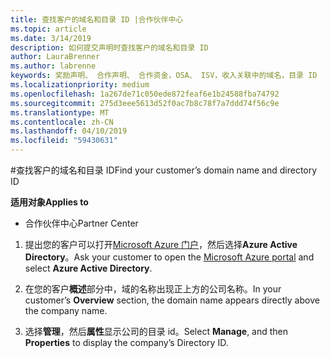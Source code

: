 ```yaml
---
title: 查找客户的域名和目录 ID |合作伙伴中心
ms.topic: article
ms.date: 3/14/2019
description: 如何提交声明时查找客户的域名和目录 ID
author: LauraBrenner
ms.author: labrenne
keywords: 奖励声明、 合作声明、 合作资金，OSA、 ISV，收入关联中的域名，目录 ID
ms.localizationpriority: medium
ms.openlocfilehash: 1a267de71c050ede872feaf6e1b24588fba74792
ms.sourcegitcommit: 275d3eee5613d52f0ac7b8c78f7a7ddd74f56c9e
ms.translationtype: MT
ms.contentlocale: zh-CN
ms.lasthandoff: 04/10/2019
ms.locfileid: "59430631"
---
```

#<a name="find-your-customers-domain-name-and-directory-id"></a><span data-ttu-id="3aabf-104">查找客户的域名和目录 ID</span><span class="sxs-lookup"><span data-stu-id="3aabf-104">Find your customer’s domain name and directory ID</span></span>

**<span data-ttu-id="3aabf-105">适用对象</span><span class="sxs-lookup"><span data-stu-id="3aabf-105">Applies to</span></span>**

-  <span data-ttu-id="3aabf-106">合作伙伴中心</span><span class="sxs-lookup"><span data-stu-id="3aabf-106">Partner Center</span></span>

1.  <span data-ttu-id="3aabf-107">提出您的客户可以打开[Microsoft Azure 门户](https://ms.portal.azure.com/#home)，然后选择**Azure Active Directory**。</span><span class="sxs-lookup"><span data-stu-id="3aabf-107">Ask your customer to open the [Microsoft Azure portal](https://ms.portal.azure.com/#home) and select **Azure Active Directory**.</span></span> 

2.  <span data-ttu-id="3aabf-108">在您的客户**概述**部分中，域的名称出现正上方的公司名称。</span><span class="sxs-lookup"><span data-stu-id="3aabf-108">In your customer’s **Overview** section, the domain name appears directly above the company name.</span></span>  

3.  <span data-ttu-id="3aabf-109">选择**管理**，然后**属性**显示公司的目录 id。</span><span class="sxs-lookup"><span data-stu-id="3aabf-109">Select **Manage**, and then **Properties** to display the company’s Directory ID.</span></span>
